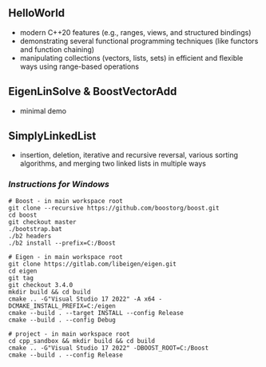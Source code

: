 ## HelloWorld
* modern C++20 features (e.g., ranges, views, and structured bindings)
* demonstrating several functional programming techniques (like functors and function chaining)
* manipulating collections (vectors, lists, sets) in efficient and flexible ways using range-based operations

## EigenLinSolve & BoostVectorAdd
* minimal demo

## SimplyLinkedList
* insertion, deletion, iterative and recursive reversal, various sorting algorithms, and merging two linked lists in multiple ways

### *Instructions for Windows*
```
# Boost - in main workspace root
git clone --recursive https://github.com/boostorg/boost.git
cd boost
git checkout master
./bootstrap.bat
./b2 headers
./b2 install --prefix=C:/Boost
```
```
# Eigen - in main workspace root
git clone https://gitlab.com/libeigen/eigen.git
cd eigen
git tag
git checkout 3.4.0
mkdir build && cd build
cmake .. -G"Visual Studio 17 2022" -A x64 -DCMAKE_INSTALL_PREFIX=C:/eigen
cmake --build . --target INSTALL --config Release
cmake --build . --config Debug
```
```
# project - in main workspace root
cd cpp_sandbox && mkdir build && cd build
cmake .. -G"Visual Studio 17 2022" -DBOOST_ROOT=C:/Boost
cmake --build . --config Release
```
